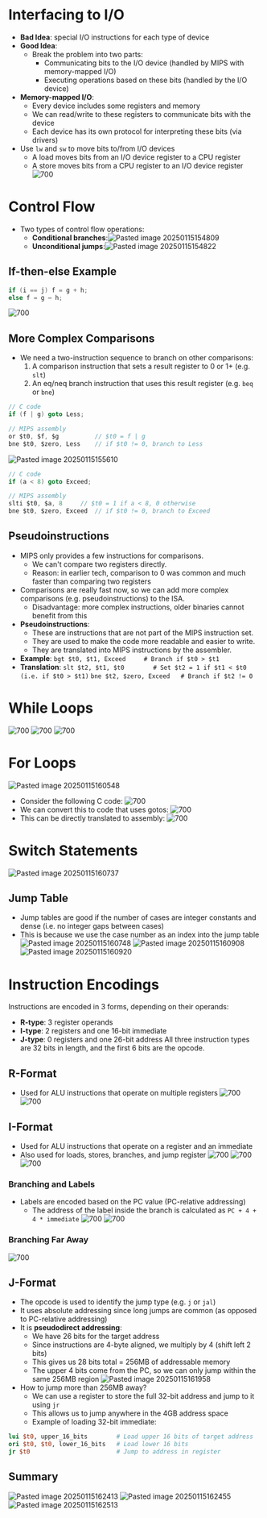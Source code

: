 # Interfacing to I/O
* **Bad Idea**: special I/O instructions for each type of device
* **Good Idea**:
	* Break the problem into two parts:
		* Communicating bits to the I/O device (handled by MIPS with memory-mapped I/O)
		* Executing operations based on these bits (handled by the I/O device)
* **Memory-mapped I/O**:
	* Every device includes some registers and memory
	* We can read/write to these registers to communicate bits with the device
	* Each device has its own protocol for interpreting these bits (via drivers)
* Use `lw` and `sw` to move bits to/from I/O devices
	* A load moves bits from an I/O device register to a CPU register
	* A store moves bits from a CPU register to an I/O device register
![700](Pasted%20image%2020250115154112.png)

# Control Flow
* Two types of control flow operations:
	* **Conditional branches**:![Pasted image 20250115154809](Pasted%20image%2020250115154809.png)
	* **Unconditional jumps**:![Pasted image 20250115154822](Pasted%20image%2020250115154822.png)
## If-then-else Example
```c
if (i == j) f = g + h;
else f = g – h;
```
![700](Pasted%20image%2020250115154712.png)

## More Complex Comparisons
* We need a two-instruction sequence to branch on other comparisons:
	1. A comparison instruction that sets a result register to 0 or 1+ (e.g. `slt`)
	2. An eq/neq branch instruction that uses this result register (e.g. `beq` or `bne`)
```c
// C code
if (f | g) goto Less;

// MIPS assembly
or $t0, $f, $g			// $t0 = f | g
bne $t0, $zero, Less	// if $t0 != 0, branch to Less
```

![Pasted image 20250115155610](Pasted%20image%2020250115155610.png)
```c
// C code
if (a < 8) goto Exceed;

// MIPS assembly
slti $t0, $a, 8		// $t0 = 1 if a < 8, 0 otherwise
bne $t0, $zero, Exceed	// if $t0 != 0, branch to Exceed
```

## Pseudoinstructions
* MIPS only provides a few instructions for comparisons.
	* We can't compare two registers directly.
	* Reason: in earlier tech, comparison to 0 was common and much faster than comparing two registers
* Comparisons are really fast now, so we can add more complex comparisons (e.g. pseudoinstructions) to the ISA.
	* Disadvantage: more complex instructions, older binaries cannot benefit from this
* **Pseudoinstructions**:
	* These are instructions that are not part of the MIPS instruction set.
	* They are used to make the code more readable and easier to write.
	* They are translated into MIPS instructions by the assembler.
* **Example**:
	`bgt $t0, $t1, Exceed     # Branch if $t0 > $t1`
* **Translation**:
	`slt $t2, $t1, $t0        # Set $t2 = 1 if $t1 < $t0 (i.e. if $t0 > $t1)`
	`bne $t2, $zero, Exceed   # Branch if $t2 != 0`

# While Loops
![700](Pasted%20image%2020250115160424.png)
![700](Pasted%20image%2020250115160503.png)
![700](Pasted%20image%2020250115160511.png)

# For Loops
![Pasted image 20250115160548](Pasted%20image%2020250115160548.png)
* Consider the following C code:
	![700](Pasted%20image%2020250115160555.png)
* We can convert this to code that uses gotos:
	![700](Pasted%20image%2020250115160616.png)
* This can be directly translated to assembly:
	![700](Pasted%20image%2020250115160632.png)

# Switch Statements
![Pasted image 20250115160737](Pasted%20image%2020250115160737.png)

## Jump Table
* Jump tables are good if the number of cases are integer constants and dense (i.e. no integer gaps between cases)
* This is because we use the case number as an index into the jump table
![Pasted image 20250115160748](Pasted%20image%2020250115160748.png)
![Pasted image 20250115160908](Pasted%20image%2020250115160908.png)
![Pasted image 20250115160920](Pasted%20image%2020250115160920.png)

# Instruction Encodings
Instructions are encoded in 3 forms, depending on their operands:
* **R-type**: 3 register operands
* **I-type**: 2 registers and one 16-bit immediate
* **J-type**: 0 registers and one 26-bit address
All three instruction types are 32 bits in length, and the first 6 bits are the opcode.
## R-Format
* Used for ALU instructions that operate on multiple registers
![700](Pasted%20image%2020250115161202.png)
![700](Pasted%20image%2020250115161103.png)

## I-Format
* Used for ALU instructions that operate on a register and an immediate
* Also used for loads, stores, branches, and jump register
![700](Pasted%20image%2020250115161138.png)
![700](Pasted%20image%2020250115161145.png)
![700](Pasted%20image%2020250115161151.png)
### Branching and Labels
* Labels are encoded based on the PC value (PC-relative addressing)
	* The address of the label inside the branch is calculated as `PC + 4 + 4 * immediate`
![700](Pasted%20image%2020250115161321.png)
![700](Pasted%20image%2020250115161546.png)

### Branching Far Away
![700](Pasted%20image%2020250115161634.png)

## J-Format
* The opcode is used to identify the jump type (e.g. `j` or `jal`)
* It uses absolute addressing since long jumps are common (as opposed to PC-relative addressing)
* It is **pseudodirect addressing**:
	* We have 26 bits for the target address
	* Since instructions are 4-byte aligned, we multiply by 4 (shift left 2 bits)
	* This gives us 28 bits total = 256MB of addressable memory
	* The upper 4 bits come from the PC, so we can only jump within the same 256MB region
![Pasted image 20250115161958](Pasted%20image%2020250115161958.png)
* How to jump more than 256MB away?
	* We can use a register to store the full 32-bit address and jump to it using `jr`
	* This allows us to jump anywhere in the 4GB address space
	* Example of loading 32-bit immediate:
```mips
lui $t0, upper_16_bits   	  # Load upper 16 bits of target address
ori $t0, $t0, lower_16_bits   # Load lower 16 bits
jr $t0   					  # Jump to address in register
```

## Summary
![Pasted image 20250115162413](Pasted%20image%2020250115162413.png)
![Pasted image 20250115162455](Pasted%20image%2020250115162455.png)
![Pasted image 20250115162513](Pasted%20image%2020250115162513.png)
